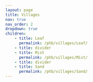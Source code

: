 ```yaml
---
layout: page
title: Villages
nav: true
nav_order: 2
dropdown: true
children:
    - title: Leaf
      permalink: /phb/villages/Leaf/
    - title: divider
    - title: Mist
      permalink: /phb/villages/Mist/
    - title: divider
    - title: Sand
      permalink: /phb/villages/Sand/
---
```

